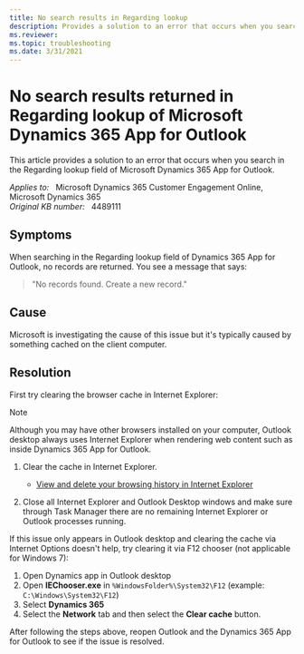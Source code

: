 ```yaml
---
title: No search results in Regarding lookup
description: Provides a solution to an error that occurs when you search in the Regarding lookup field of Microsoft Dynamics 365 App for Outlook.
ms.reviewer: 
ms.topic: troubleshooting
ms.date: 3/31/2021
---
```

# No search results returned in Regarding lookup of Microsoft Dynamics 365 App for Outlook

This article provides a solution to an error that occurs when you search in the Regarding lookup field of Microsoft Dynamics 365 App for Outlook.

_Applies to:_ &nbsp; Microsoft Dynamics 365 Customer Engagement Online, Microsoft Dynamics 365  
_Original KB number:_ &nbsp; 4489111

## Symptoms

When searching in the Regarding lookup field of Dynamics 365 App for Outlook, no records are returned. You see a message that says:

> "No records found. Create a new record."

## Cause

Microsoft is investigating the cause of this issue but it's typically caused by something cached on the client computer.

## Resolution

First try clearing the browser cache in Internet Explorer:

> [!NOTE]
> Although you may have other browsers installed on your computer, Outlook desktop always uses Internet Explorer when rendering web content such as inside Dynamics 365 App for Outlook.

1. Clear the cache in Internet Explorer.

    - [View and delete your browsing history in Internet Explorer](https://support.microsoft.com/topic/view-and-delete-your-browsing-history-in-internet-explorer-098ffe52-5ac9-a449-c296-c735c32c8678)

2. Close all Internet Explorer and Outlook Desktop windows and make sure through Task Manager there are no remaining Internet Explorer or Outlook processes running.

If this issue only appears in Outlook desktop and clearing the cache via Internet Options doesn't help, try clearing it via F12 chooser (not applicable for Windows 7):

1. Open Dynamics app in Outlook desktop
2. Open **IEChooser.exe** in `%WindowsFolder%\System32\F12` (example: `C:\Windows\System32\F12`)
3. Select **Dynamics 365**  
4. Select the **Network** tab and then select the **Clear cache** button.

After following the steps above, reopen Outlook and the Dynamics 365 App for Outlook to see if the issue is resolved.
